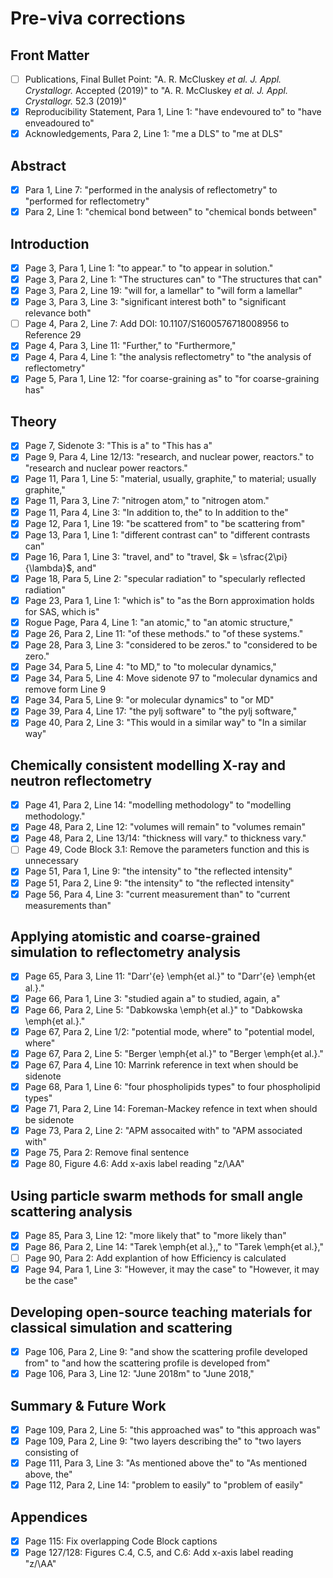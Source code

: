 # Pre-viva corrections

## Front Matter

- [ ] Publications, Final Bullet Point: "A. R. McCluskey *et al.* *J. Appl. Crystallogr.* Accepted (2019)" to "A. R. McCluskey *et al.* *J. Appl. Crystallogr.* 52.3 (2019)"
- [x] Reproducibility Statement, Para 1, Line 1: "have endevoured to" to "have enveadoured to"
- [x] Acknowledgements, Para 2, Line 1: "me a DLS" to "me at DLS"

## Abstract 

- [x] Para 1, Line 7: "performed in the analysis of reflectometry" to "performed for reflectometry"
- [x] Para 2, Line 1: "chemical bond between" to "chemical bonds between"

## Introduction

- [x] Page 3, Para 1, Line 1: "to appear." to "to appear in solution."
- [x] Page 3, Para 2, Line 1: "The structures can" to "The structures that can"
- [x] Page 3, Para 2, Line 19: "will for, a lamellar" to "will form a lamellar"
- [x] Page 3, Para 3, Line 3: "significant interest both" to "significant relevance both"
- [ ] Page 4, Para 2, Line 7: Add DOI: 10.1107/S1600576718008956 to Reference 29
- [x] Page 4, Para 3, Line 11: "Further," to "Furthermore,"
- [x] Page 4, Para 4, Line 1: "the analysis reflectometry" to "the analysis of reflectometry"
- [x] Page 5, Para 1, Line 12: "for coarse-graining as" to "for coarse-graining has"

## Theory 

- [x] Page 7, Sidenote 3: "This is a" to "This has a"
- [x] Page 9, Para 4, Line 12/13: "research, and nuclear power, reactors." to "research and nuclear power reactors."
- [x] Page 11, Para 1, Line 5: "material, usually, graphite," to material; usually graphite,"
- [x] Page 11, Para 3, Line 7: "nitrogen atom," to "nitrogen atom."
- [x] Page 11, Para 4, Line 3: "In addition to, the" to In addition to the"
- [x] Page 12, Para 1, Line 19: "be scattered from" to "be scattering from"
- [x] Page 13, Para 1, Line 1: "different contrast can" to "different contrasts can"
- [x] Page 16, Para 1, Line 3: "travel, and" to "travel, $k = \sfrac{2\pi}{\lambda}$, and"
- [x] Page 18, Para 5, Line 2: "specular radiation" to "specularly reflected radiation"
- [x] Page 23, Para 1, Line 1: "which is" to "as the Born approximation holds for SAS, which is"
- [x] Rogue Page, Para 4, Line 1: "an atomic," to "an atomic structure,"
- [x] Page 26, Para 2, Line 11: "of these methods." to "of these systems."
- [x] Page 28, Para 3, Line 3: "considered to be zeros." to "considered to be zero."
- [x] Page 34, Para 5, Line 4: "to MD," to "to molecular dynamics,"
- [x] Page 34, Para 5, Line 4: Move sidenote 97 to "molecular dynamics and remove form Line 9
- [x] Page 34, Para 5, Line 9: "or molecular dynamics" to "or MD"
- [x] Page 39, Para 4, Line 17: "the pylj software" to "the pylj software,"
- [x] Page 40, Para 2, Line 3: "This would in a similar way" to "In a similar way"

## Chemically consistent modelling X-ray and neutron reflectometry

- [x] Page 41, Para 2, Line 14: "modelling methodology" to "modelling methodology."
- [x] Page 48, Para 2, Line 12: "volumes will remain" to "volumes remain"
- [x] Page 48, Para 2, Line 13/14: "thickness will vary." to thickness vary."
- [ ] Page 49, Code Block 3.1: Remove the parameters function and this is unnecessary
- [x] Page 51, Para 1, Line 9: "the intensity" to "the reflected intensity"
- [x] Page 51, Para 2, Line 9: "the intensity" to "the reflected intensity"
- [x] Page 56, Para 4, Line 3: "current measurement than" to "current measurements than"

## Applying atomistic and coarse-grained simulation to reflectometry analysis

- [x] Page 65, Para 3, Line 11: "Darr\'{e} \emph{et al.}" to "Darr\'{e} \emph{et al.}."
- [x] Page 66, Para 1, Line 3: "studied again a" to studied, again, a" 
- [x] Page 66, Para 2, Line 5: "Dabkowska \emph{et al.}" to "Dabkowska \emph{et al.}."
- [x] Page 67, Para 2, Line 1/2: "potential mode, where" to "potential model, where"
- [x] Page 67, Para 2, Line 5: "Berger \emph{et al.}" to "Berger \emph{et al.}."
- [x] Page 67, Para 4, Line 10: Marrink reference in text when should be sidenote
- [x] Page 68, Para 1, Line 6: "four phospholipids types" to four phospholipid types"
- [x] Page 71, Para 2, Line 14: Foreman-Mackey refence in text when should be sidenote
- [x] Page 73, Para 2, Line 2: "APM assocaited with" to "APM associated with"
- [x] Page 75, Para 2: Remove final sentence
- [x] Page 80, Figure 4.6: Add x-axis label reading "z/\AA"

## Using particle swarm methods for small angle scattering analysis 

- [x] Page 85, Para 3, Line 12: "more likely that" to "more likely than"
- [x] Page 86, Para 2, Line 14: "Tarek \emph{et al.},," to "Tarek \emph{et al.},"
- [ ] Page 90, Para 2: Add explantion of how Efficiency is calculated
- [x] Page 94, Para 1, Line 3: "However, it may the case" to "However, it may be the case"

## Developing open-source teaching materials for classical simulation and scattering

- [x] Page 106, Para 2, Line 9: "and show the scattering profile developed from" to "and how the scattering profile is developed from"
- [x] Page 106, Para 3, Line 12: "June 2018m" to "June 2018,"

## Summary & Future Work

- [x] Page 109, Para 2, Line 5: "this approached was" to "this approach was"
- [x] Page 109, Para 2, Line 9: "two layers describing the" to "two layers consisting of
- [x] Page 111, Para 3, Line 3: "As mentioned above the" to "As mentioned above, the"
- [x] Page 112, Para 2, Line 14: "problem to easily" to "problem of easily"

## Appendices

- [x] Page 115: Fix overlapping Code Block captions
- [x] Page 127/128: Figures C.4, C.5, and C.6: Add x-axis label reading "z/\AA"
